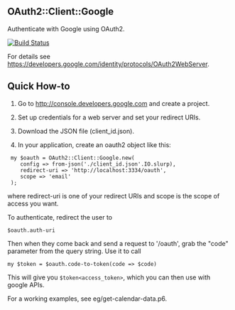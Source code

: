 ## OAuth2::Client::Google

Authenticate with Google using OAuth2.

[![Build Status](https://travis-ci.org/bduggan/p6-oauth2-client-google.svg?branch=master)](https://travis-ci.org/bduggan/p6-oauth2-client-google)

For details see <https://developers.google.com/identity/protocols/OAuth2WebServer>.

Quick How-to
------------
1. Go to http://console.developers.google.com and create a project.

2. Set up credentials for a web server and set your redirect URIs.

3. Download the JSON file (client_id.json).

4. In your application, create an oauth2 object like this:

```
 my $oauth = OAuth2::Client::Google.new(
    config => from-json('./client_id.json'.IO.slurp),
    redirect-uri => 'http://localhost:3334/oauth',
    scope => 'email'
 );
```
where redirect-uri is one of your redirect URIs and
scope is the scope of access you want.

To authenticate, redirect the user to

```
$oauth.auth-uri
```

Then when they come back and send a request to '/oauth', grab
the "code" parameter from the query string.  Use it to
call

```
my $token = $oauth.code-to-token(code => $code)
```

This will give you `$token<access_token>`, which you can
then use with google APIs.

For a working examples, see eg/get-calendar-data.p6.

